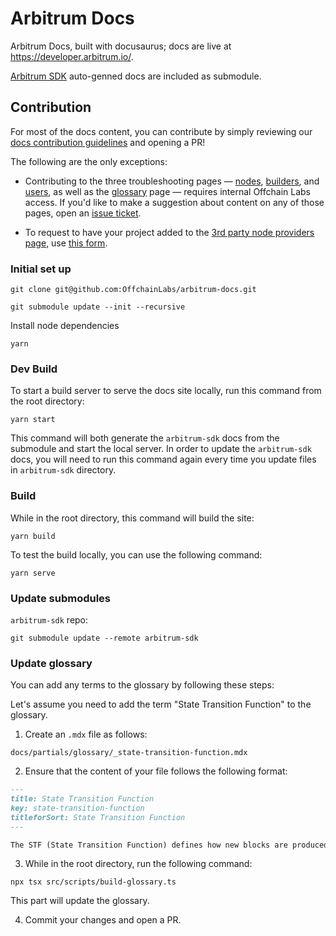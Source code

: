 # Arbitrum Docs

Arbitrum Docs, built with docusaurus; docs are live at https://developer.arbitrum.io/.

[Arbitrum SDK](https://github.com/OffchainLabs/arbitrum-sdk) auto-genned docs are included as submodule.

## Contribution

For most of the docs content, you can contribute by simply reviewing our [docs contribution guidelines](https://docs.arbitrum.io/for-devs/contribute) and opening a PR!

The following are the only exceptions:

- Contributing to the three troubleshooting pages — [nodes](docs/partials/_troubleshooting-nodes-partial.mdx), [builders](docs/partials/_troubleshooting-building-partial.mdx), and [users](docs/partials/_troubleshooting-users-partial.mdx), as well as the [glossary](docs/partials/_glossary-partial.md) page — requires internal Offchain Labs access. If you'd like to make a suggestion about content on any of those pages, open an [issue ticket](https://github.com/OffchainLabs/arbitrum-docs/issues).

- To request to have your project added to the [3rd party node providers page](docs/build-decentralized-apps/reference/01-node-providers.mdx), use [this form](https://docs.google.com/forms/d/e/1FAIpQLSc_v8j7sc4ffE6U-lJJyLMdBoIubf7OIhGtCqvK3cGPGoLr7w/viewform).

### Initial set up

```shell
git clone git@github.com:OffchainLabs/arbitrum-docs.git

git submodule update --init --recursive
```

Install node dependencies

```shell
yarn
```

### Dev Build

To start a build server to serve the docs site locally, run this command from the root directory:

```shell
yarn start
```

This command will both generate the `arbitrum-sdk` docs from the submodule and start the local server. In order to update the `arbitrum-sdk` docs, you will need to run this command again every time you update files in `arbitrum-sdk` directory.

### Build

While in the root directory, this command will build the site:

```shell
yarn build
```

To test the build locally, you can use the following command:

```shell
yarn serve
```

### Update submodules

`arbitrum-sdk` repo:

```shell
git submodule update --remote arbitrum-sdk
```

### Update glossary

You can add any terms to the glossary by following these steps:

Let's assume you need to add the term "State Transition Function" to the glossary. 

1. Create an `.mdx` file as follows: 

`docs/partials/glossary/_state-transition-function.mdx`

2. Ensure that the content of your file follows the following format:

```markdown
---
title: State Transition Function
key: state-transition-function
titleforSort: State Transition Function
---

The STF (State Transition Function) defines how new blocks are produced from input messages (i.e., transactions) in an Arbitrum chain.
```

3. While in the root directory, run the following command:

```shell
npx tsx src/scripts/build-glossary.ts
```
 This part will update the glossary.

4. Commit your changes and open a PR.
